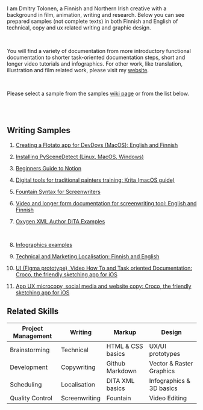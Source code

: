 


<br>



I am Dmitry Tolonen, a Finnish and Northern Irish creative with a background in film, animation, writing and research. Below you can see prepared samples (not complete texts) in both Finnish and English of technical, copy and ux related writing and graphic design. 

<br>

You will find a variety of documentation from more introductory functional documentation to shorter task-oriented documentation steps, short and longer video tutorials and infographics. For other work, like translation, illustration and film related work, please visit my <a href="https://www.dmitrytolonen.com" style="_blank">website</a>.

<br>

Please select a sample from the samples <a href="https://github.com/dtolonen/technical_writing_portfolio/wiki">wiki page</a> or from the list below.

<br><br>

## Writing Samples


1. [Creating a Flotato app for DevDovs (MacOS): English and Finnish](https://github.com/dtolonen/technical_writing_portfolio/wiki/Creating-a-Flotato-app-for-DevDovs-(MacOS):-English--and-Finnish)

2. [Installing PySceneDetect (Linux, MacOS, Windows)](https://github.com/dtolonen/technical_writing_portfolio/wiki/Installing-PySceneDetect-(Linux,-MacOS,-Windows))

3. [Beginners Guide to Notion](https://github.com/dtolonen/technical_writing_portfolio/wiki/Beginners-guide-to-Notion)

4. [Digital tools for traditional painters training: Krita (macOS guide)](https://github.com/dtolonen/technical_writing_portfolio/wiki/Digital-tools-for-traditional-painters-training:-Krita-(macOS-guide))

5. [Fountain Syntax for Screenwriters](https://github.com/dtolonen/technical_writing_portfolio/wiki/Fountain-Syntax-for-Screenwriters)


6. [Video and longer form documentation for screenwriting tool: English and Finnish](https://github.com/dtolonen/technical_writing_portfolio/wiki/Video-and-longer-form-documentation-for-screenwriting-tool:-English-and-Finnish)



7. [Oxygen XML Author DITA Examples](https://github.com/dtolonen/technical_writing_portfolio/wiki/Oxygen-XML-Author-DITA-Examples)
<br>


8. [Infographics examples](https://github.com/dtolonen/technical_writing_portfolio/wiki/Infographics-examples)


9. [Technical and Marketing Localisation: Finnish and English](https://github.com/dtolonen/technical_writing_portfolio/wiki/Technical-and-Marketing-Localisation:-Finnish-and-English)


10. [UI (Figma prototype), Video How To and Task oriented Documentation: Croco, the friendly sketching app for iOS](https://github.com/dtolonen/technical_writing_portfolio/wiki/UI-(Figma-prototype),-Video-How-To-and-Task-oriented-Documentation:-Croco,-the-friendly-sketching-app-for-iOS)


11. [App UX microcopy, social media and website copy: Croco, the friendly sketching app for iOS](https://github.com/dtolonen/technical_writing_portfolio/wiki/App-UX-microcopy,-social-media-and-website-copy:-Croco,-the-friendly-sketching-app-for-iOS)



## Related Skills

| **Project Management** | **Writing** | **Markup** | **Design** |
 --- | --- | --- | --- 
| Brainstorming | Technical | HTML & CSS basics | UX/UI prototypes |
| Development | Copywriting | Github Markdown | Vector & Raster Graphics |
| Scheduling | Localisation | DITA XML basics | Infographics & 3D basics |
| Quality Control | Screenwriting | Fountain | Video Editing |

<br><br>

